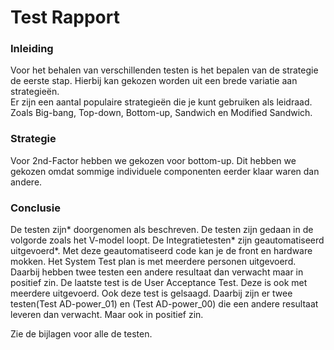 # Test Rapport

### Inleiding
Voor het behalen van verschillenden testen is het bepalen van de strategie de eerste stap. Hierbij kan gekozen worden uit een brede variatie aan strategieën.  
Er zijn een aantal populaire strategieën die je kunt gebruiken als leidraad. Zoals Big-bang, Top-down, Bottom-up, Sandwich en Modified Sandwich.


### Strategie
Voor 2nd-Factor hebben we gekozen voor bottom-up. Dit hebben we gekozen omdat sommige individuele componenten eerder klaar waren dan andere. 


### Conclusie

De testen zijn* doorgenomen als beschreven. De testen zijn gedaan in de volgorde zoals het V-model loopt. De Integratietesten* zijn geautomatiseerd uitgevoerd*. 
Met deze geautomatiseerd code kan je de front en hardware mokken.
Het System Test plan is met meerdere personen uitgevoerd. Daarbij hebben twee testen een andere resultaat dan verwacht maar in positief zin.
De laatste test is de User Acceptance Test. Deze is ook met meerdere uitgevoerd. Ook deze test is gelsaagd. Daarbij zijn er twee testen(Test AD-power_01) en (Test AD-power_00) die een andere resultaat leveren dan verwacht. Maar ook in positief zin.

Zie de bijlagen voor alle de testen.
